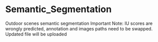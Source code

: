 # Semantic_Segmentation
Outdoor scenes semantic segmentation
Important Note: IU scores are wrongly predicted, annotation and images paths need to be swapped. Updated file will be uploaded
